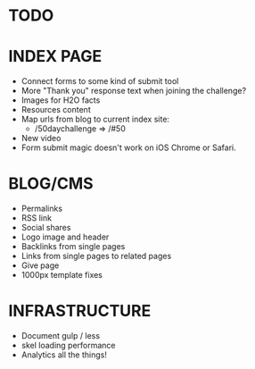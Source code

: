 TODO
========

INDEX PAGE
======
- Connect forms to some kind of submit tool
- More "Thank you" response text when joining the challenge?
- Images for H2O facts
- Resources content
- Map urls from blog to current index site:
	- /50daychallenge => /#50
- New video
- Form submit magic doesn't work on iOS Chrome or Safari.


BLOG/CMS
======
- Permalinks
- RSS link
- Social shares
- Logo image and header
- Backlinks from single pages
- Links from single pages to related pages
- Give page
- 1000px template fixes


INFRASTRUCTURE
========
- Document gulp / less
- skel loading performance
- Analytics all the things!
